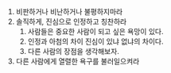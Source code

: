 1. 비판하거나 비난하거나 불평하지마라
2. 솔직하게, 진심으로 인정하고 칭찬하라
	1. 사람들은 중요한 사람이 되고 싶은 욕망이 있다.
	2. 인정과 아첨의 차이 진심이 있냐 없냐의 차이다.
	3. 다른 사람의 장점을 생각해보자.
3. 다른 사람에게 열렬한 욕구를 불러일으켜라
